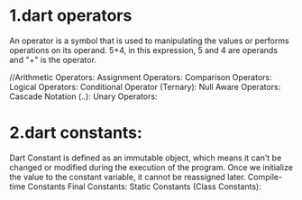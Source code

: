 # 1.dart operators
An operator is a symbol that is used to manipulating the values or performs operations on its operand.
5+4, in this expression, 5 and 4 are operands and "+" is the operator.

//Arithmetic Operators:
Assignment Operators:
Comparison Operators:
Logical Operators:
Conditional Operator (Ternary):
Null Aware Operators:
Cascade Notation (..):
Unary Operators:

# 2.dart constants:
Dart Constant is defined as an immutable object, which means it can't be changed or modified during the execution of the program. Once we initialize the value to the constant variable, it cannot be reassigned later.
Compile-time Constants
Final Constants:
Static Constants (Class Constants):

































 